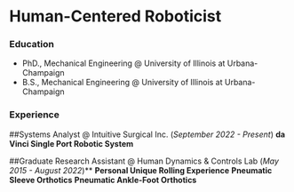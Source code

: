 # Human-Centered Roboticist

### Education
- PhD., Mechanical Engineering @ University of Illinois at Urbana-Champaign
- B.S., Mechanical Engineering @ University of Illinois at Urbana-Champaign 


### Experience
##Systems Analyst @ Intuitive Surgical Inc. (_September 2022 - Present_)
**da Vinci Single Port Robotic System**


##Graduate Research Assistant @ Human Dynamics & Controls Lab (_May 2015 - August 2022_)**
**Personal Unique Rolling Experience**
**Pneumatic Sleeve Orthotics**
**Pneumatic Ankle-Foot Orthotics**

